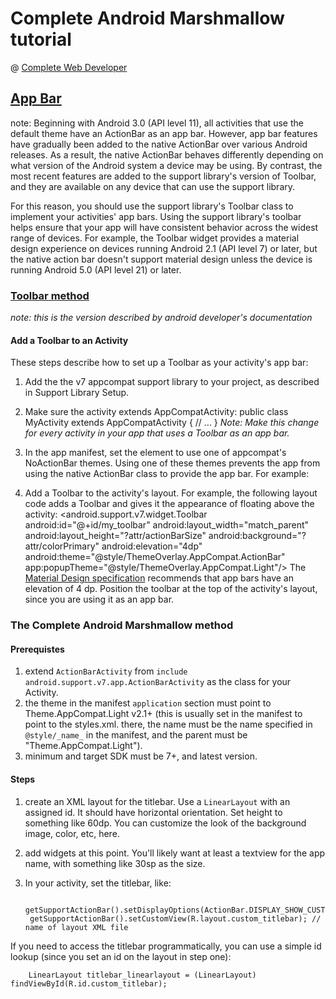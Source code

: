 # Complete Android Marshmallow tutorial
@ [Complete Web Developer](http://www.completewebdeveloper.com)

## [App Bar](http://developer.android.com/training/appbar/index.html)

note: Beginning with Android 3.0 (API level 11), all activities that use the default theme have an ActionBar as an app bar. However, app bar features have gradually been added to the native ActionBar over various Android releases. As a result, the native ActionBar behaves differently depending on what version of the Android system a device may be using. By contrast, the most recent features are added to the support library's version of Toolbar, and they are available on any device that can use the support library.

For this reason, you should use the support library's Toolbar class to implement your activities' app bars. Using the support library's toolbar helps ensure that your app will have consistent behavior across the widest range of devices. For example, the Toolbar widget provides a material design experience on devices running Android 2.1 (API level 7) or later, but the native action bar doesn't support material design unless the device is running Android 5.0 (API level 21) or later.

### [Toolbar method](http://developer.android.com/training/appbar/setting-up.html)

_note: this is the version described by android developer's documentation_

#### Add a Toolbar to an Activity
These steps describe how to set up a Toolbar as your activity's app bar:

1. Add the the v7 appcompat support library to your project, as described in Support Library Setup.
2. Make sure the activity extends AppCompatActivity:
    public class MyActivity extends AppCompatActivity {
    // ...
    }
_Note: Make this change for every activity in your app that uses a Toolbar as an app bar._

3. In the app manifest, set the <application> element to use one of appcompat's NoActionBar themes. Using one of these themes prevents the app from using the native ActionBar class to provide the app bar. For example:
    <application
    android:theme="@style/Theme.AppCompat.Light.NoActionBar"
    />
4. Add a Toolbar to the activity's layout. For example, the following layout code adds a Toolbar and gives it the appearance of floating above the activity:
    <android.support.v7.widget.Toolbar
    android:id="@+id/my_toolbar"
    android:layout_width="match_parent"
    android:layout_height="?attr/actionBarSize"
    android:background="?attr/colorPrimary"
    android:elevation="4dp"
    android:theme="@style/ThemeOverlay.AppCompat.ActionBar"
    app:popupTheme="@style/ThemeOverlay.AppCompat.Light"/>
The [Material Design specification](https://www.google.com/design/spec/what-is-material/elevation-shadows.html#elevation-shadows-shadows) recommends that app bars have an elevation of 4 dp.
Position the toolbar at the top of the activity's layout, since you are using it as an app bar.

### The Complete Android Marshmallow method

#### Prerequistes
1. extend `ActionBarActivity` from `include android.support.v7.app.ActionBarActivity` as the class for your Activity.
2. the theme in the manifest `application` section must point to Theme.AppCompat.Light v2.1+ (this is usually set in the manifest to point to the styles.xml. there, the name must be the name specified in `@style/_name_` in the manifest, and the parent must be "Theme.AppCompat.Light").
3. minimum and target SDK must be 7+, and latest version.

#### Steps
1. create an XML layout for the titlebar. Use a `LinearLayout` with an assigned id. It should have horizontal orientation. Set height to something like 60dp. You can customize the look of the background image, color, etc, here.
2. add widgets at this point. You'll likely want at least a textview for the app name, with something like 30sp as the size.
3. In your activity, set the titlebar, like:

		getSupportActionBar().setDisplayOptions(ActionBar.DISPLAY_SHOW_CUSTOM);
		getSupportActionBar().setCustomView(R.layout.custom_titlebar); // name of layout XML file

If you need to access the titlebar programmatically, you can use a simple id lookup (since you set an id on the layout in step one):

		LinearLayout titlebar_linearlayout = (LinearLayout) findViewById(R.id.custom_titlebar);

